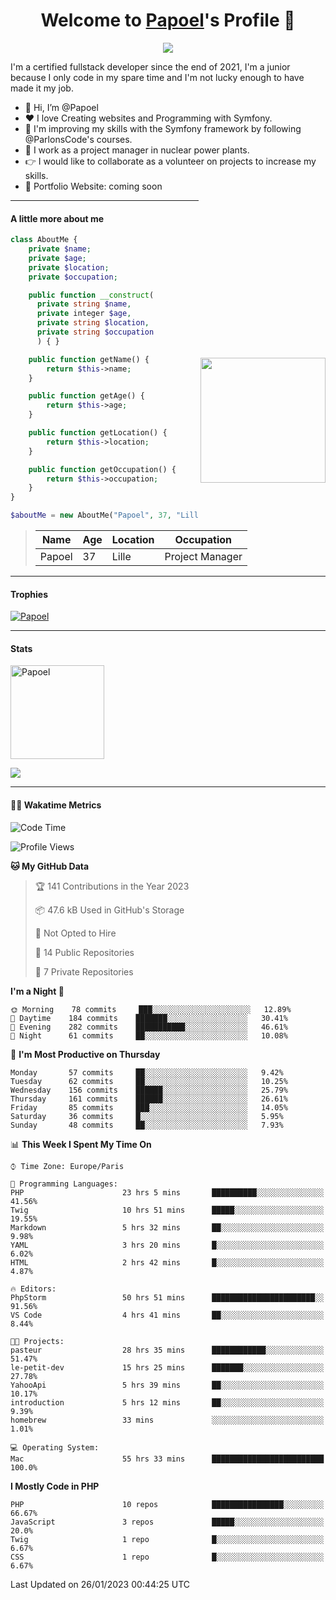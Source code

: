 <p align="center">
  <h1 align="center">Welcome to <a href="https://github.com/Papoel">Papoel</a>'s Profile 👋</h1>
</p>
<p align="center">
  <a align="center" href="https://github.com/DenverCoder1/readme-typing-svg"><img src="https://readme-typing-svg.herokuapp.com?&font=IBM+Plex+Sans&color=F72EE2&size=25&lines=Welcome+to+my+GitHub+Profile!;I'm+a+Junior+.+.+.;I'm+a+backend+developer;I'm+a+in+love+with+Symfony" /></a>
</p>
<p>I'm a certified fullstack developer since the end of 2021, I'm a junior because I only code in my spare time and I'm not lucky enough to have made it my job.
</p>

<div>
  <ul align="left">
    <li>👋 Hi, I’m @Papoel</li>
    <li>❤️ I love Creating websites and Programming with Symfony.</li>
    <li>🌱 I'm improving my skills with the Symfony framework by following @ParlonsCode's courses.</li>
    <li>💼 I work as a project manager in nuclear power plants.</li>
    <li>👉 I would like to collaborate as a volunteer on projects to increase my skills.</li>
    <li>🧐 Portfolio Website: coming soon</li>
  </ul>

<img align="right" style="width:200px; margin-top:50%; display:block;" src="https://media.giphy.com/media/M9gbBd9nbDrOTu1Mqx/giphy.gif">
</div>

---
#### A little more about me
```php
class AboutMe {
    private $name;
    private $age;
    private $location;
    private $occupation;

    public function __construct(
      private string $name, 
      private integer $age, 
      private string $location, 
      private string $occupation
      ) { }

    public function getName() {
        return $this->name;
    }

    public function getAge() {
        return $this->age;
    }

    public function getLocation() {
        return $this->location;
    }

    public function getOccupation() {
        return $this->occupation;
    }
}

$aboutMe = new AboutMe("Papoel", 37, "Lille", "Project Manager");
```
>| Name     | Age | Location   | Occupation     |
>|----------|-----|------------|----------------|
>| Papoel   | 37  | Lille      | Project Manager|

---
#### Trophies

<p align="left">
  <a href="https://github.com/Papoel/github-profile-trophy">
    <img src="https://github-profile-trophy.vercel.app/?username=Papoel&row=2&column=6&theme=onedark&column=8&no-frame=false&no-bg=false" 
         alt="Papoel">
  </a>
</p>

---
#### Stats
<p align="left">
  <img align="center" height="150em" src="https://github-readme-streak-stats.herokuapp.com/?user=Papoel&theme=onedark" alt="Papoel" />
</p>

<p>
<!-- GitHub Stats -->
<picture>
  <source 
    srcset="https://github-readme-stats.vercel.app/api?username=papoel&show_icons=true&theme=dark"
    media="(prefers-color-scheme: dark)"
  />
  <source
    srcset="https://github-readme-stats.vercel.app/api?username=papoel&show_icons=true"
    media="(prefers-color-scheme: light), (prefers-color-scheme: no-preference)"
  />
  <img src="https://github-readme-stats.vercel.app/api?username=papoel&show_icons=true" />
</picture>
</p>

----
####  🧑‍💻 Wakatime Metrics
<!--START_SECTION:waka-->
![Code Time](http://img.shields.io/badge/Code%20Time-2%2C967%20hrs%2021%20mins-blue)

![Profile Views](http://img.shields.io/badge/Profile%20Views-291-blue)

**🐱 My GitHub Data** 

> 🏆 141 Contributions in the Year 2023
 > 
> 📦 47.6 kB Used in GitHub's Storage 
 > 
> 🚫 Not Opted to Hire
 > 
> 📜 14 Public Repositories 
 > 
> 🔑 7 Private Repositories  
 > 
**I'm a Night 🦉** 

```text
🌞 Morning    78 commits     ███░░░░░░░░░░░░░░░░░░░░░░   12.89% 
🌆 Daytime    184 commits    ███████░░░░░░░░░░░░░░░░░░   30.41% 
🌃 Evening    282 commits    ███████████░░░░░░░░░░░░░░   46.61% 
🌙 Night      61 commits     ██░░░░░░░░░░░░░░░░░░░░░░░   10.08%

```
📅 **I'm Most Productive on Thursday** 

```text
Monday       57 commits     ██░░░░░░░░░░░░░░░░░░░░░░░   9.42% 
Tuesday      62 commits     ██░░░░░░░░░░░░░░░░░░░░░░░   10.25% 
Wednesday    156 commits    ██████░░░░░░░░░░░░░░░░░░░   25.79% 
Thursday     161 commits    ██████░░░░░░░░░░░░░░░░░░░   26.61% 
Friday       85 commits     ███░░░░░░░░░░░░░░░░░░░░░░   14.05% 
Saturday     36 commits     █░░░░░░░░░░░░░░░░░░░░░░░░   5.95% 
Sunday       48 commits     ██░░░░░░░░░░░░░░░░░░░░░░░   7.93%

```


📊 **This Week I Spent My Time On** 

```text
⌚︎ Time Zone: Europe/Paris

💬 Programming Languages: 
PHP                      23 hrs 5 mins       ██████████░░░░░░░░░░░░░░░   41.56% 
Twig                     10 hrs 51 mins      █████░░░░░░░░░░░░░░░░░░░░   19.55% 
Markdown                 5 hrs 32 mins       ██░░░░░░░░░░░░░░░░░░░░░░░   9.98% 
YAML                     3 hrs 20 mins       █░░░░░░░░░░░░░░░░░░░░░░░░   6.02% 
HTML                     2 hrs 42 mins       █░░░░░░░░░░░░░░░░░░░░░░░░   4.87%

🔥 Editors: 
PhpStorm                 50 hrs 51 mins      ███████████████████████░░   91.56% 
VS Code                  4 hrs 41 mins       ██░░░░░░░░░░░░░░░░░░░░░░░   8.44%

🐱‍💻 Projects: 
pasteur                  28 hrs 35 mins      ████████████░░░░░░░░░░░░░   51.47% 
le-petit-dev             15 hrs 25 mins      ███████░░░░░░░░░░░░░░░░░░   27.78% 
YahooApi                 5 hrs 39 mins       ██░░░░░░░░░░░░░░░░░░░░░░░   10.17% 
introduction             5 hrs 12 mins       ██░░░░░░░░░░░░░░░░░░░░░░░   9.39% 
homebrew                 33 mins             ░░░░░░░░░░░░░░░░░░░░░░░░░   1.01%

💻 Operating System: 
Mac                      55 hrs 33 mins      █████████████████████████   100.0%

```

**I Mostly Code in PHP** 

```text
PHP                      10 repos            ████████████████░░░░░░░░░   66.67% 
JavaScript               3 repos             █████░░░░░░░░░░░░░░░░░░░░   20.0% 
Twig                     1 repo              █░░░░░░░░░░░░░░░░░░░░░░░░   6.67% 
CSS                      1 repo              █░░░░░░░░░░░░░░░░░░░░░░░░   6.67%

```



 Last Updated on 26/01/2023 00:44:25 UTC
<!--END_SECTION:waka-->

